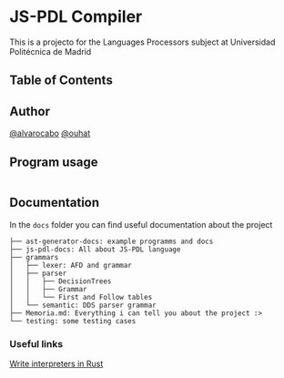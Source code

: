 # JS-PDL Compiler

This is a projecto for the Languages Processors subject at Universidad Politécnica de Madrid

## Table of Contents

## Author

[@alvarocabo](https://github.com/alvarocabo)
[@ouhat](https://github.com/ouhat)

## Program usage

```

```

## Documentation

In the `docs` folder you can find useful documentation about the project

```text
├── ast-generator-docs: example programms and docs
├── js-pdl-docs: All about JS-PDL language
├── grammars
│   ├── lexer: AFD and grammar
│   ├── parser
│   │   ├── DecisionTrees
│   │   ├── Grammar
│   │   └── First and Follow tables
│   └── semantic: DDS parser grammar
├── Memoria.md: Everything i can tell you about the project :>
└── testing: some testing cases
```

### Useful links

[Write interpreters in Rust](https://rust-hosted-langs.github.io/book/introduction.html)
